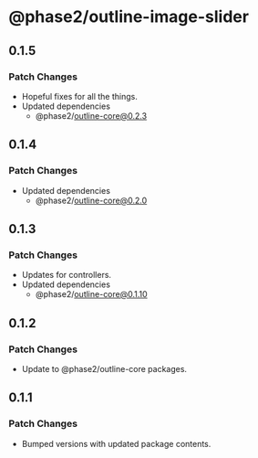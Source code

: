 # @phase2/outline-image-slider

## 0.1.5

### Patch Changes

- Hopeful fixes for all the things.
- Updated dependencies
  - @phase2/outline-core@0.2.3

## 0.1.4

### Patch Changes

- Updated dependencies
  - @phase2/outline-core@0.2.0

## 0.1.3

### Patch Changes

- Updates for controllers.
- Updated dependencies
  - @phase2/outline-core@0.1.10

## 0.1.2

### Patch Changes

- Update to @phase2/outline-core packages.

## 0.1.1

### Patch Changes

- Bumped versions with updated package contents.
